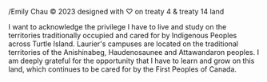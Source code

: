 /Emily Chau © 2023
designed with ♡ on treaty 4 & treaty 14 land

I want to acknowledge the privilege I have to live and study on the territories traditionally occupied and cared for by Indigenous Peoples across Turtle Island. Laurier's campuses are located on the traditional territories of the Anishinabeg, Haudenosaunee and Attawandaron peoples. I am deeply grateful for the opportunity that I have to learn and grow on this land, which continues to be cared for by the First Peoples of Canada.